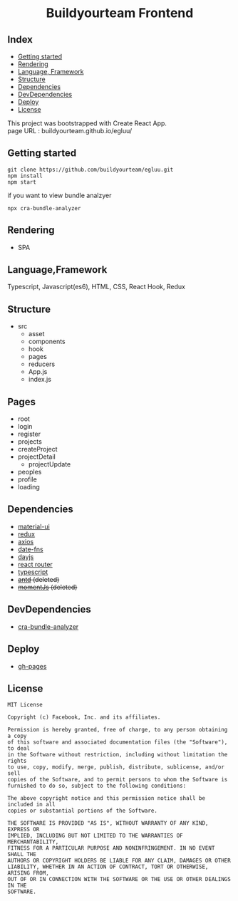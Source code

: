 <h1 align="center">Buildyourteam Frontend</h1>

## Index
- [Getting started](/Getting)
- [Rendering](/Rendering)
- [Language, Framework](/Language)
- [Structure](/Structure)
- [Dependencies](/Dependencies)
- [DevDependencies](/DevDependencies)
- [Deploy](/Deploy)
- [License](/License)

This project was bootstrapped with Create React App.
<br>
page URL : buildyourteam.github.io/egluu/
## Getting started
```
git clone https://github.com/buildyourteam/egluu.git
npm install
npm start
```
if you want to view bundle analzyer
```
npx cra-bundle-analyzer
```

## Rendering
- SPA

## Language,Framework
Typescript, Javascript(es6), HTML, CSS, React Hook, Redux

## Structure
- src
    - asset
    - components
    - hook
    - pages
    - reducers
    - App.js
    - index.js

## Pages
- root
- login
- register
- projects
- createProject
- projectDetail
    - projectUpdate
- peoples
- profile
- loading

## Dependencies
- [material-ui](https://material-ui.com/)
- [redux](https://react-redux.js.org/)
- [axios](https://github.com/axios/axios)
- [date-fns](https://www.npmjs.com/package/date-fns)
- [dayjs](https://www.npmjs.com/package/dayjs)
- [react router](https://reactrouter.com/)
- [typescript](https://www.typescriptlang.org/)
- ~~[antd](https://ant.design/) (deleted)~~
- ~~[momentJs](https://momentjs.com/) (deleted)~~

## DevDependencies
- [cra-bundle-analyzer](https://www.npmjs.com/package/cra-bundle-analyzer)

## Deploy
- [gh-pages](https://www.npmjs.com/package/gh-pages)

## License
```
MIT License

Copyright (c) Facebook, Inc. and its affiliates.

Permission is hereby granted, free of charge, to any person obtaining a copy
of this software and associated documentation files (the "Software"), to deal
in the Software without restriction, including without limitation the rights
to use, copy, modify, merge, publish, distribute, sublicense, and/or sell
copies of the Software, and to permit persons to whom the Software is
furnished to do so, subject to the following conditions:

The above copyright notice and this permission notice shall be included in all
copies or substantial portions of the Software.

THE SOFTWARE IS PROVIDED "AS IS", WITHOUT WARRANTY OF ANY KIND, EXPRESS OR
IMPLIED, INCLUDING BUT NOT LIMITED TO THE WARRANTIES OF MERCHANTABILITY,
FITNESS FOR A PARTICULAR PURPOSE AND NONINFRINGEMENT. IN NO EVENT SHALL THE
AUTHORS OR COPYRIGHT HOLDERS BE LIABLE FOR ANY CLAIM, DAMAGES OR OTHER
LIABILITY, WHETHER IN AN ACTION OF CONTRACT, TORT OR OTHERWISE, ARISING FROM,
OUT OF OR IN CONNECTION WITH THE SOFTWARE OR THE USE OR OTHER DEALINGS IN THE
SOFTWARE.
```

